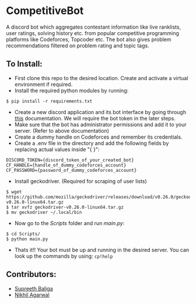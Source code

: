 # CompetitiveBot
A discord bot which aggregates contestant information like live ranklists, user ratings, solving history etc. from popular competitive programming platforms like
Codeforces, Topcoder etc. The bot also gives problem recommendations filtered on problem rating and topic tags.

## To Install:
- First clone this repo to the desired location. Create and activate a virtual environment if required.
- Install the required python modules by running:
```
$ pip install -r requirements.txt
```
- Create a new discord application and its bot interface by going through [this](https://discordpy.readthedocs.io/en/latest/discord.html) documentation. We will require the bot token in the later steps.
- Make sure that the bot has administrator permissions and add it to your server. (Refer to above documentation)
- Create a dummy handle on Codeforces and remember its credentials.
- Create a .env file in the directory and add the following fields by replacing actual values inside "{ }":
```
DISCORD_TOKEN={discord_token_of_your_created_bot}
CF_HANDLE={handle_of_dummy_codeforces_account}
CF_PASSWORD={password_of_dummy_codeforces_account}
```
- Install geckodriver. (Required for scraping of user lists)
```
$ wget https://github.com/mozilla/geckodriver/releases/download/v0.26.0/geckodriver-v0.26.0-linux64.tar.gz
$ tar xvfz geckodriver-v0.26.0-linux64.tar.gz
$ mv geckodriver ~/.local/bin 
```
- Now go to the *Scripts* folder and run *main.py*:
```
$ cd Scripts/
$ python main.py
```
- Thats it!! Your bot must be up and running in the desired server. You can look up the commands by using: ```cp!help```

## Contributors:
* [Supreeth Baliga](https://github.com/SupreethBaliga/)
* [Nikhil Agarwal](https://github.com/nikhilag2711/)
